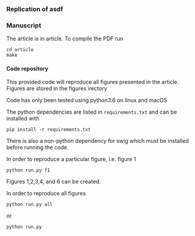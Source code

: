 ### Replication of asdf

### Manuscript

The article is in article. To compile the PDF run  

```
cd article
make
```

#### Code repository

This provided code will reproduce all figures presented in the article. Figures are stored in the figures irectory

Code has only been tested using python3.6 on linux and macOS

The python dependencies are listed in `requirements.txt` and can be installed with

`pip install -r requirements.txt`

There is also a non-python dependency for swig which must be installed before running the code.

In order to reproduce a particular figure, i.e. figure 1

`python run.py f1`

Figures 1,2,3,4, and 6 can be created.

In order to reproduce all figures

`python run.py all`

or 

`python run.py`
